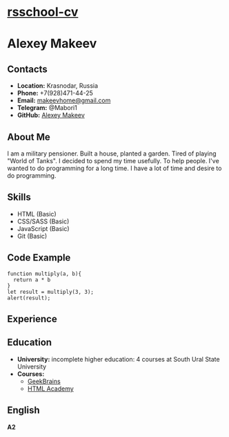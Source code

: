 # **[rsschool-cv](https://maborihome.github.io/rsschool-cv/)**

# **Alexey Makeev**

## **Contacts**

- **Location:** Krasnodar, Russia
- **Phone:** +7(928)471-44-25
- **Email:** makeevhome@gmail.com
- **Telegram:** @Mabori1
- **GitHub:** [Alexey Makeev](https://github.com/MaboriHome)

## **About Me**

I am a military pensioner. Built a house, planted a garden. Tired of playing "World of Tanks". I decided to spend my time usefully. To help people. I've wanted to do programming for a long time. I have a lot of time and desire to do programming.

## **Skills**

- HTML (Basic)
- CSS/SASS (Basic)
- JavaScript (Basic)
- Git (Basic)

## **Code Example**

```
function multiply(a, b){
  return a * b
}
let result = multiply(3, 3);
alert(result);
```

## **Experience**

## **Education**

- **University:** incomplete higher education: 4 courses at South Ural State University
- **Courses:**
  - [GeekBrains](https://gb.ru/users/7797502)
  - [HTML Academy](https://htmlacademy.ru/profile/mabori)

## **English**

**A2**
